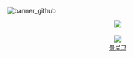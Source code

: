 ![banner_github](https://github.com/aquinaso/aquinaso/assets/121701523/e37c1a7e-3e3f-4068-9a33-08b750a4b952)

<div align='center'>
  <img src="https://github-readme-stats.vercel.app/api/top-langs/?username=aquinaso&layout=compact">
  <br>
  <br>
  <img src="https://github.com/aquinaso/aquinaso/assets/121701523/7279a262-508c-4ded-a0fa-94f5eaf634c6" style="max-width: 30%; height: auto; border:1px solid #eaeaea; padding: 0px;">
  <br>
  <a href="https://aquinaso.github.io/">블로그</a>
</div>

<!--
**aquinaso/aquinaso** is a ✨ _special_ ✨ repository because its `README.md` (this file) appears on your GitHub profile.

Here are some ideas to get you started:

### Hi there 👋
#### on test

- 🔭 I’m currently working on ...
- 🌱 I’m currently learning ...
- 👯 I’m looking to collaborate on ...
- 🤔 I’m looking for help with ...
- 💬 Ask me about ...
- 📫 How to reach me: ...
- 😄 Pronouns: ...
- ⚡ Fun fact: ...
이미지 링크
[![텍스트](이미지URL이나 경로)](링크URL)

깃허브에 사용한 언어를 백분율로 나타냄
<img src="https://github-readme-stats.vercel.app/api/top-langs/?username=aquinaso&layout=compact">

깃허브에 기여한 정도를 등급으로 나타냄
<img src="https://github-readme-stats.vercel.app/api?username=aquinaso&show_icons=true">

블로그
[![지금,여기](https://github.com/aquinaso/aquinaso/assets/121701523/7279a262-508c-4ded-a0fa-94f5eaf634c6)](https://aquinaso.github.io/)
-->
